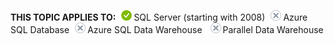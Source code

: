 <Token>**THIS TOPIC APPLIES TO:**![yes](media/yes.png)SQL Server (starting with 2008)![no](media/no.png)Azure SQL Database![no](media/no.png)Azure SQL Data Warehouse ![no](media/no.png)Parallel Data Warehouse </Token>

